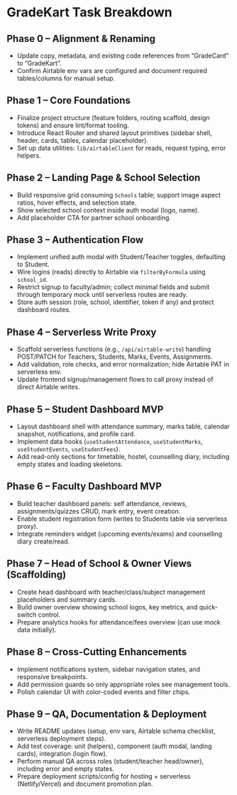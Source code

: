 # GradeKart Task Breakdown

## Phase 0 – Alignment & Renaming
- Update copy, metadata, and existing code references from “GradeCard” to “GradeKart”.
- Confirm Airtable env vars are configured and document required tables/columns for manual setup.

## Phase 1 – Core Foundations
- Finalize project structure (feature folders, routing scaffold, design tokens) and ensure lint/format tooling.
- Introduce React Router and shared layout primitives (sidebar shell, header, cards, tables, calendar placeholder).
- Set up data utilities: `lib/airtableClient` for reads, request typing, error helpers.

## Phase 2 – Landing Page & School Selection
- Build responsive grid consuming `Schools` table; support image aspect ratios, hover effects, and selection state.
- Show selected school context inside auth modal (logo, name).
- Add placeholder CTA for partner school onboarding.

## Phase 3 – Authentication Flow
- Implement unified auth modal with Student/Teacher toggles, defaulting to Student.
- Wire logins (reads) directly to Airtable via `filterByFormula` using `school_id`.
- Restrict signup to faculty/admin; collect minimal fields and submit through temporary mock until serverless routes are ready.
- Store auth session (role, school, identifier, token if any) and protect dashboard routes.

## Phase 4 – Serverless Write Proxy
- Scaffold serverless functions (e.g., `/api/airtable-write`) handling POST/PATCH for Teachers, Students, Marks, Events, Assignments.
- Add validation, role checks, and error normalization; hide Airtable PAT in serverless env.
- Update frontend signup/management flows to call proxy instead of direct Airtable writes.

## Phase 5 – Student Dashboard MVP
- Layout dashboard shell with attendance summary, marks table, calendar snapshot, notifications, and profile card.
- Implement data hooks (`useStudentAttendance`, `useStudentMarks`, `useStudentEvents`, `useStudentFees`).
- Add read-only sections for timetable, hostel, counselling diary, including empty states and loading skeletons.

## Phase 6 – Faculty Dashboard MVP
- Build teacher dashboard panels: self attendance, reviews, assignments/quizzes CRUD, mark entry, event creation.
- Enable student registration form (writes to Students table via serverless proxy).
- Integrate reminders widget (upcoming events/exams) and counselling diary create/read.

## Phase 7 – Head of School & Owner Views (Scaffolding)
- Create head dashboard with teacher/class/subject management placeholders and summary cards.
- Build owner overview showing school logos, key metrics, and quick-switch control.
- Prepare analytics hooks for attendance/fees overview (can use mock data initially).

## Phase 8 – Cross-Cutting Enhancements
- Implement notifications system, sidebar navigation states, and responsive breakpoints.
- Add permission guards so only appropriate roles see management tools.
- Polish calendar UI with color-coded events and filter chips.

## Phase 9 – QA, Documentation & Deployment
- Write README updates (setup, env vars, Airtable schema checklist, serverless deployment steps).
- Add test coverage: unit (helpers), component (auth modal, landing cards), integration (login flow).
- Perform manual QA across roles (student/teacher head/owner), including error and empty states.
- Prepare deployment scripts/config for hosting + serverless (Netlify/Vercel) and document promotion plan.
